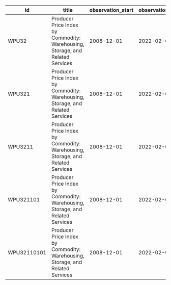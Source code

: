 | id          | title                                                                         | observation_start   | observation_end   |
|-------------|-------------------------------------------------------------------------------|---------------------|-------------------|
| WPU32       | Producer Price Index by Commodity: Warehousing, Storage, and Related Services | 2008-12-01          | 2022-02-01        |
| WPU321      | Producer Price Index by Commodity: Warehousing, Storage, and Related Services | 2008-12-01          | 2022-02-01        |
| WPU3211     | Producer Price Index by Commodity: Warehousing, Storage, and Related Services | 2008-12-01          | 2022-02-01        |
| WPU321101   | Producer Price Index by Commodity: Warehousing, Storage, and Related Services | 2008-12-01          | 2022-02-01        |
| WPU32110101 | Producer Price Index by Commodity: Warehousing, Storage, and Related Services | 2008-12-01          | 2022-02-01        |